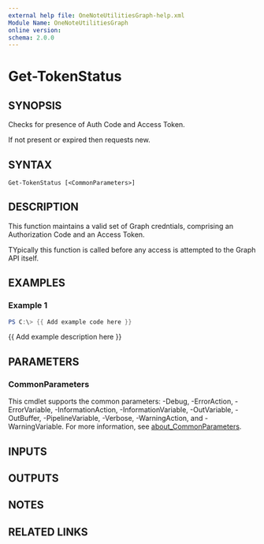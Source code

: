 ```yaml
---
external help file: OneNoteUtilitiesGraph-help.xml
Module Name: OneNoteUtilitiesGraph
online version:
schema: 2.0.0
---
```


# Get-TokenStatus

## SYNOPSIS
Checks for presence of Auth Code and Access Token.

If not present or expired then requests new.

## SYNTAX

```
Get-TokenStatus [<CommonParameters>]
```

## DESCRIPTION
This function maintains a valid set of Graph credntials, comprising an
Authorization Code and an Access Token.

TYpically this function is called before any access is attempted to the Graph API itself.

## EXAMPLES

### Example 1
```powershell
PS C:\> {{ Add example code here }}
```

{{ Add example description here }}

## PARAMETERS

### CommonParameters
This cmdlet supports the common parameters: -Debug, -ErrorAction, -ErrorVariable, -InformationAction, -InformationVariable, -OutVariable, -OutBuffer, -PipelineVariable, -Verbose, -WarningAction, and -WarningVariable. For more information, see [about_CommonParameters](http://go.microsoft.com/fwlink/?LinkID=113216).

## INPUTS

## OUTPUTS

## NOTES

## RELATED LINKS
